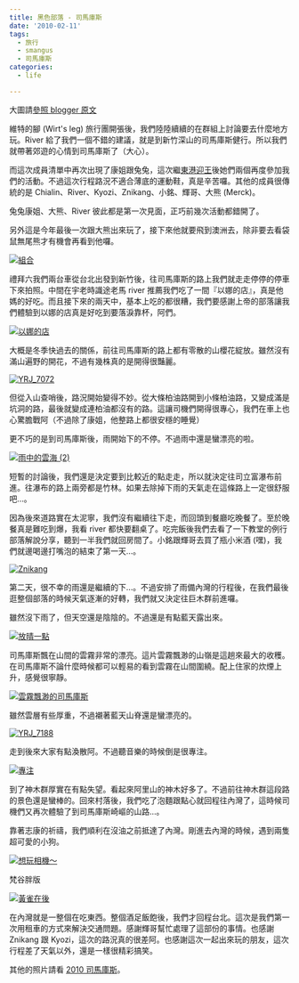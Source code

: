 ```yaml
---
title: 黑色部落 - 司馬庫斯
date: '2010-02-11'
tags:
  - 旅行
  - smangus
  - 司馬庫斯
categories:
  - life

---
```

大圖請[參照 blogger 原文](http://yurenju.blogspot.com/2010/02/smangus.html)  
  
維特的腳 (Wirt's leg) 旅行團開張後，我們陸陸續續的在群組上討論要去什麼地方玩。River 給了我們一個不錯的建議，就是到新竹深山的司馬庫斯健行。所以我們就帶著郊遊的心情到司馬庫斯了（大心）。  
  
而這次成員清單中再次出現了康姐跟兔兔，這次繼[東港迎王](http://yurenju.blogspot.com/2009/10/2009.html)後她們兩個再度參加我們的活動。不過這次行程路況不適合薄底的運動鞋，真是辛苦囉。其他的成員很傳統的是 Chialin、River、Kyozi、Znikang、小銘、輝哥、大熊 (Merck)。  
  
兔兔康姐、大熊、River 彼此都是第一次見面，正巧前幾次活動都錯開了。  
  
另外這是今年最後一次跟大熊出來玩了，接下來他就要飛到澳洲去，除非要去看袋鼠無尾熊才有機會再看到他囉。  
  
[![組合](images/0.jpg)](http://www.flickr.com/photos/yurenju/4346831657/ "Flickr 上 yurenju 的 組合")  
  
  
  
  
禮拜六我們兩台車從台北出發到新竹後，往司馬庫斯的路上我們就走走停停的停車下來拍照。中間在宇老時識途老馬 river 推薦我們吃了一間『以娜的店』，真是他媽的好吃。而且接下來的兩天中，基本上吃的都很糟，我們要感謝上帝的部落讓我們體驗到以娜的店真是好吃到要落淚靠杯，阿們。  
  
[![以娜的店](images/1.jpg)](http://www.flickr.com/photos/yurenju/4347578228/ "Flickr 上 yurenju 的 以娜的店")  
  
大概是冬季快過去的關係，前往司馬庫斯的路上都有零散的山櫻花綻放。雖然沒有滿山遍野的開花，不過有幾株真的是開得很豔麗。  
  
[![YRJ_7072](images/2.jpg)](http://www.flickr.com/photos/yurenju/4346835011/ "Flickr 上 yurenju 的 YRJ_7072")  
  
但從入山查哨後，路況開始變得不妙。從大條柏油路開到小條柏油路，又變成滿是坑洞的路，最後就變成連柏油都沒有的路。這讓司機們開得很專心，我們在車上也心驚膽戰阿（不過除了康姐，他整路上都很安穩的睡覺）  
  
更不巧的是到司馬庫斯後，雨開始下的不停。不過雨中還是蠻漂亮的啦。  
  
[![雨中的雲海 (2)](images/3.jpg)](http://www.flickr.com/photos/yurenju/4346837117/ "Flickr 上 yurenju 的 雨中的雲海 (2)")  
  
短暫的討論後，我們還是決定要到比較近的點走走，所以就決定往司立富瀑布前進。往瀑布的路上兩旁都是竹林。如果去除掉下雨的天氣走在這條路上一定很舒服吧…。  
  
因為後來道路實在太泥寧，我們沒有繼續往下走，而回頭到餐廳吃晚餐了。至於晚餐真是難吃到爆，我看 river 都快要翻桌了。吃完飯後我們去看了一下教堂的例行部落解說分享，聽到一半我們就回房間了。小銘跟輝哥去買了瓶小米酒 (嘿)，我們就邊喝邊打嘴泡的結束了第一天…。  
  
[![Znikang](images/4.jpg)](http://www.flickr.com/photos/yurenju/4347585184/ "Flickr 上 yurenju 的 Znikang")  
  
第二天，很不幸的雨還是繼續的下…。不過安排了雨備內灣的行程後，在我們最後逛整個部落的時候天氣逐漸的好轉，我們就又決定往巨木群前進囉。  
  
雖然沒下雨了，但天空還是陰陰的。不過還是有點藍天露出來。  
  
[![放晴一點](images/5.jpg)](http://www.flickr.com/photos/yurenju/4347586160/ "Flickr 上 yurenju 的 放晴一點")  
  
司馬庫斯飄在山間的雲霧非常的漂亮。這片雲霧飄渺的山嶺是這趟來最大的收穫。在司馬庫斯不論什麼時候都可以輕易的看到雲霧在山間圍繞。配上住家的炊煙上升，感覺很寧靜。  
  
[![雲霧飄渺的司馬庫斯](images/6.jpg)](http://www.flickr.com/photos/yurenju/4346840965/ "Flickr 上 yurenju 的 雲霧飄渺的司馬庫斯")  
  
雖然雲層有些厚重，不過襯著藍天山脊還是蠻漂亮的。  
  
[![YRJ_7188](images/7.jpg)](http://www.flickr.com/photos/yurenju/4346841523/ "Flickr 上 yurenju 的 YRJ_7188")  
  
走到後來大家有點渙散阿。不過聽音樂的時候倒是很專注。  
  
[![專注](images/8.jpg)](http://www.flickr.com/photos/yurenju/4346845665/ "Flickr 上 yurenju 的 專注")  
  
到了神木群厚實在有點失望。看起來阿里山的神木好多了。不過前往神木群這段路的景色還是蠻棒的。回來村落後，我們吃了泡麵跟點心就回程往內灣了，這時候司機們又再次體驗了到司馬庫斯崎嶇的山路…。  
  
靠著志康的祈禱，我們順利在沒油之前抵達了內灣。剛進去內灣的時候，遇到兩隻超可愛的小狗。  
  
[![想玩相機～](images/9.jpg)](http://www.flickr.com/photos/yurenju/4346846317/ "Flickr 上 yurenju 的 想玩相機～")  
  
梵谷胖版  
  
[![黃雀在後](images/10.jpg)](http://www.flickr.com/photos/yurenju/4347592652/ "Flickr 上 yurenju 的 黃雀在後")  
  
在內灣就是一整個在吃東西。整個酒足飯飽後，我們才回程台北。這次是我們第一次用租車的方式來解決交通問題。感謝輝哥幫忙處理了這部份的事情。也感謝 Znikang 跟 Kyozi，這次的路況真的很差阿。也感謝這次一起出來玩的朋友，這次行程差了天氣以外，還是一樣很精彩搞笑。  
  
其他的照片請看 [2010 司馬庫斯](http://www.flickr.com/photos/yurenju/sets/72157623404443984/)。